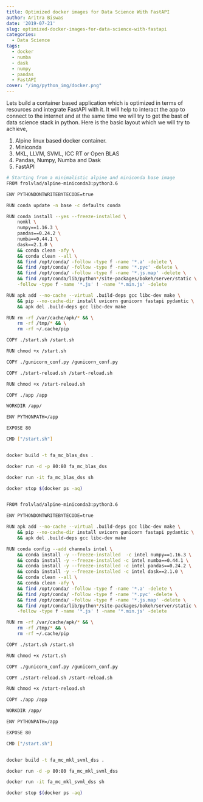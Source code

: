 ```yaml
---
title: Optimized docker images for Data Science With FastAPI
author: Aritra Biswas
date: '2019-07-21'
slug: optimized-docker-images-for-data-science-with-fastapi
categories:
  - Data Science
tags:
  - docker
  - numba
  - dask
  - numpy
  - pandas
  - FastAPI
cover: "/img/python_img/docker.png"
---
```


Lets build a container based application which is optimized in terms of resources and integrate FastAPI with it. It will help to interact the app to connect to the internet and at the same time we will try to get the bast of data science stack in python. Here is the basic layout which we will try to achieve,


<!--more-->

1. Alpine linux based docker container.
2. Miniconda
3. MKL, LLVM, SVML, ICC RT or Open BLAS
4. Pandas, Numpy, Numba and Dask
5. FastAPI


```bash
# Starting from a minimalistic alpine and miniconda base image
FROM frolvlad/alpine-miniconda3:python3.6

ENV PYTHONDONTWRITEBYTECODE=true

RUN conda update -n base -c defaults conda

RUN conda install --yes --freeze-installed \
    nomkl \
    numpy==1.16.3 \
    pandas==0.24.2 \
    numba==0.44.1 \
    dask==2.1.0 \
    && conda clean -afy \
    && conda clean --all \
    && find /opt/conda/ -follow -type f -name '*.a' -delete \
    && find /opt/conda/ -follow -type f -name '*.pyc' -delete \
    && find /opt/conda/ -follow -type f -name '*.js.map' -delete \
    && find /opt/conda/lib/python*/site-packages/bokeh/server/static \
    -follow -type f -name '*.js' ! -name '*.min.js' -delete

RUN apk add --no-cache --virtual .build-deps gcc libc-dev make \
    && pip --no-cache-dir install uvicorn gunicorn fastapi pydantic \
    && apk del .build-deps gcc libc-dev make

RUN rm -rf /var/cache/apk/* && \
    rm -rf /tmp/* && \
    rm -rf ~/.cache/pip

COPY ./start.sh /start.sh

RUN chmod +x /start.sh

COPY ./gunicorn_conf.py /gunicorn_conf.py

COPY ./start-reload.sh /start-reload.sh

RUN chmod +x /start-reload.sh

COPY ./app /app

WORKDIR /app/

ENV PYTHONPATH=/app

EXPOSE 80

CMD ["/start.sh"]
```

```bash

docker build -t fa_mc_blas_dss .

docker run -d -p 80:80 fa_mc_blas_dss

docker run -it fa_mc_blas_dss sh

docker stop $(docker ps -aq)

```

```bash

FROM frolvlad/alpine-miniconda3:python3.6

ENV PYTHONDONTWRITEBYTECODE=true

RUN apk add --no-cache --virtual .build-deps gcc libc-dev make \
    && pip --no-cache-dir install uvicorn gunicorn fastapi pydantic \
    && apk del .build-deps gcc libc-dev make

RUN conda config --add channels intel \
    && conda install -y --freeze-installed  -c intel numpy==1.16.3 \
    && conda install -y --freeze-installed -c intel numba==0.44.1 \
    && conda install -y --freeze-installed -c intel pandas==0.24.2 \
    && conda install -y --freeze-installed -c intel dask==2.1.0 \
    && conda clean --all \
    && conda clean -afy \
    && find /opt/conda/ -follow -type f -name '*.a' -delete \
    && find /opt/conda/ -follow -type f -name '*.pyc' -delete \
    && find /opt/conda/ -follow -type f -name '*.js.map' -delete \
    && find /opt/conda/lib/python*/site-packages/bokeh/server/static \
    -follow -type f -name '*.js' ! -name '*.min.js' -delete

RUN rm -rf /var/cache/apk/* && \
    rm -rf /tmp/* && \
    rm -rf ~/.cache/pip

COPY ./start.sh /start.sh

RUN chmod +x /start.sh

COPY ./gunicorn_conf.py /gunicorn_conf.py

COPY ./start-reload.sh /start-reload.sh

RUN chmod +x /start-reload.sh

COPY ./app /app

WORKDIR /app/

ENV PYTHONPATH=/app

EXPOSE 80

CMD ["/start.sh"]
```

```bash

docker build -t fa_mc_mkl_svml_dss .

docker run -d -p 80:80 fa_mc_mkl_svml_dss

docker run -it fa_mc_mkl_svml_dss sh

docker stop $(docker ps -aq)

```


